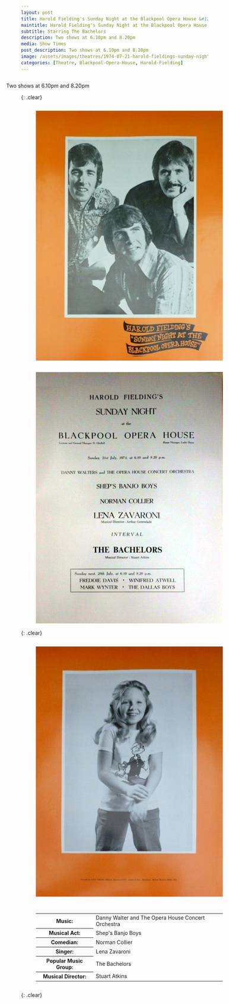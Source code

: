 ```yaml
---
layout: post
title: Harold Fielding's Sunday Night at the Blackpool Opera House &#124; 21 July 1974
maintitle: Harold Fielding's Sunday Night at the Blackpool Opera House
subtitle: Starring The Bachelors
description: Two shows at 6.10pm and 8.20pm
media: Show Times
post_description: Two shows at 6.10pm and 8.20pm
image: /assets/images/theatres/1974-07-21-harold-fieldings-sunday-night-at-the-blackpool-opera-house-01.png
categories: [Theatre, Blackpool-Opera-House, Harold-Fielding]
---
```


<figure class="fig3">
Two shows at 6.10pm and 8.20pm
</figure>

{: .clear}

<figure class="fig1">
<a href="/assets/images/theatres/1974-07-21-harold-fieldings-sunday-night-at-the-blackpool-opera-house-01.png"><img src="/assets/images/theatres/1974-07-21-harold-fieldings-sunday-night-at-the-blackpool-opera-house-01.png" class="full-width zoom-in"></a>
</figure>

<figure class="fig2">
<a href="/assets/images/theatres/1974-07-21-harold-fieldings-sunday-night-at-the-blackpool-opera-house-02.png"><img src="/assets/images/theatres/1974-07-21-harold-fieldings-sunday-night-at-the-blackpool-opera-house-02.png" class="full-width zoom-in"></a>
</figure>

{: .clear}

<figure class="fig1">
<a href="/assets/images/theatres/1974-07-21-harold-fieldings-sunday-night-at-the-blackpool-opera-house-03.png"><img src="/assets/images/theatres/1974-07-21-harold-fieldings-sunday-night-at-the-blackpool-opera-house-03.png" class="full-width zoom-in"></a>
</figure>

<figure class="fig2">
<table>
<tr><th>Music:</th><td>Danny Walter and The Opera House Concert Orchestra</td></tr>
<tr><th>Musical Act:</th><td>Shep's Banjo Boys</td></tr>
<tr><th>Comedian:</th><td>Norman Collier</td></tr>
<tr><th>Singer:</th><td>Lena Zavaroni</td></tr>
<tr><th>Popular Music Group:</th><td>The Bachelors</td></tr>
<tr><th>Musical Director:</th><td>Stuart Atkins</td></tr>
</table>
</figure>

<br />{: .clear}

<style>
.fig1 {float:left; width:49%;}

.fig2 {float:right; width:49%;}

.fig3 {float:right; width:100%;}

figcaption {float:left; width:100%;}

@media screen and (orientation:portrait) {
.fig1, .fig2 {float:left; width:100%;}
figcaption {float:left; width:100%; margin-bottom: 10px;}
}
</style>
